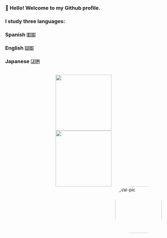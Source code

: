 ### 👋 Hello! Welcome to my Github profile.
### I study three languages:
### Spanish 🇪🇸
### English 🇺🇸
### Japanese 🇯🇵
<div align="center">
  <br>
   <a href="https://github.com/ValeriaDeFreitas">
   <img height="180em" src="https://github-readme-stats.vercel.app/api?username=ValeriaDeFreitas&show_icons=true&theme=midnight-purple&include_all_commits=true&count_private=true">                                                                       <br>
  <img height="180em" src="https://github-readme-stats.vercel.app/api/top-langs/?username=ValeriaDeFreitas&layout=compact&langs_count=7&theme=midnight-purple"/>
</div>
   <img align="right" alt="Val-pic" height="150" style="border-radius:50px;" 


